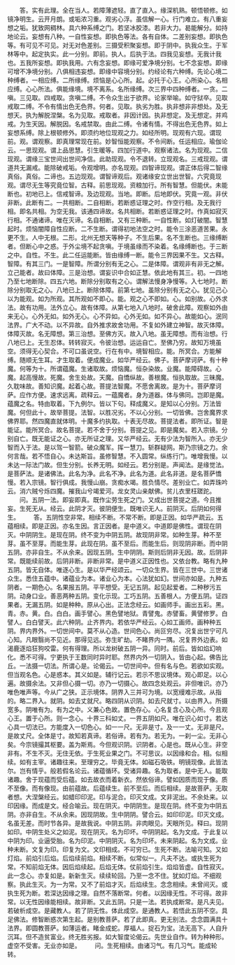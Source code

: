 <!-- { "loadSidebar": true } -->
　　答。实有此理。全在当人。若障薄遮轻。直了直入。缘深机熟。顿悟顿修。如镜净明生。云开月朗。或垢浓习重。观劣心浮。虽信解一心。行门难立。有八重妄想之垢。犹致网稠林。具六种系缚之门。若坚冰胶漆。若非大力。曷能解分。如持地论云。妄想有八种。一自性妄想。即执色等法。各有自体。二差别妄想。即执色等。有可见不可见。对无对色差别。三摄受积聚妄想。即于阴中。执我众生。于军林等中。起定执实。此一分别。即前。执人。后执于法。四我见妄想。无我计我也。五我所妄想。即执我用。六有念妄想。即缘可爱净境分别。七不念妄想。即缘可增不净境分别。八俱相违妄想。即缘中容境分别。约经论有六种缚。先论心境二种缚者。一相应缚。二所缘缚。烦恼是心心所。起。必托于心王。心所染心。名相应缚。心心所法。俱能缘境。境不离系。名所缘缚。次三界中四种缚者。一贪。二嗔。三见取。四戒取。贪嗔二缚。不令众生出于欲界。论家举喻。如守狱卒。见取戒取二缚。不令有情出色无色界。何者。见取。执劣为胜。执非想非非想处。及无想天。执为解脱涅槃。名为见取。戒取者。非因计因。执非想定。及无想定。并鸡戒。为生天因。解脱因。名戒禁取。由此二缚。令诸有情。不得出色无色界。如上妄想系缚。除上根顿修外。即须约地位现观之力。如经所明。现观有六现。谓现前。观。谓观察。即真理常现在前。妙智恒能观察。不令间断。任运相应。瑜伽论云。一思现观。谓上品思慧。引生暖等。四加行道中。观察诸法。名为现观。二信现观。谓缘三宝世间出世间净信。此助现观。令不退转。立现观名。三戒现观。谓道共无漏戒。能除破戒垢。令观增明。亦名现观。四智谛现观。谓正体后得二智缘真俗。真俗。二谛也。五边现观。谓智谛观后。观诸缘安立世出世智。六究竟现观。谓尽无生等究竟位智。古释。前思现观。资粮加行。所有智慧。但能伏。未能断也。初地已上。信戒智谛。及边现观。当地。即断。后地即伏。究竟一观。非伏非断。此断有二。一共相断。二自相断。若断惑证理之时。作空行相。及无我行相。即名共相。为空无我。该通四谛故。名共相断。若断惑证理之时。作真如寂灭行相。不通诸谛。唯在灭谛。名自相断。又有三种断。一自性断。如灯破闇。智慧起时。烦恼闇障自性应断。二不生断。谓得初地法空之时。能令三涂恶道苦果。永更不生。人中无根。二形。北州无想天等种子。不生后果。名不生断也。三缘缚断者。但断心中之惑。于外尘境不起贪嗔。于境虽缘而不染着。名缘缚断也。于三断之中。自性。不生。此二任运能断。皆由缘缚一断。能令三界因果不生。又古释。智障。有其三门。一是智障。所谓分别有无之心。二是体障。谓观非有非无之解。立己能者。故曰体障。三是治想。谓妄识中合如正慧。依此地有其三。初。一四地乃至七地断除。四五六地。断除分别取有之心。谓解法慢身净慢等。入七地时。断除分别取无之心。八地已上。断除体障。前第七地。虽除分别有无之心。犹见己心以为能观。如为所观。其所观如不即心。能。观之心不即如。心。如别故。心外求法。故有功用。法外立心。故有体障。从第七地入八地时。破舍此障。观察如外由来无心。心外无如。如外无心。心不异如。心外无如。如不异心。故能如心。泯同法界。广大不动。以不异故。自外推求故舍功用。不复如外建立神智。故灭体障。体障灭故。名无障想。第三治想。至佛方灭。故入八地。虽无障想。而有治想。行八地已上。无生忍体。转转寂灭。令彼治想。运运自亡。至佛乃穷。故知万境虽空。须得无心契合。不可口虽说空。行在有中。境智相应。能。所冥合。方能解缚。随顺无生耳。才生取着。便成魔业。如华严经云。佛子。菩萨摩诃萨。有十种魔。何等为十。所谓蕴魔。生诸取故。烦恼魔。恒杂染故。业魔。能障碍故。心魔。起高慢故。死魔。舍生处故。天魔。自憍纵故。善根魔。恒执取故。三昧魔。久耽味故。善知识魔。起着心故。菩提法智魔。不愿舍离故。是为十。菩萨摩诃萨。应作方便。速求远离。疏释云。一蕴魔者。身为道器。体与佛同。岂即是魔。蕴魔之名。特由取着。下九例尔。皆以下句。释成魔义。是知以心分别。万法皆魔。何但此十。故举菩提。法智。以胜况劣。不以心分别。一切皆佛。岂舍魔界求佛界耶。然四魔直就体明。十魔多约执取。十表无尽故。菩提法者。即所证。智是能证。能所冥合。故名菩提。若不舍于分别。菩提之见。即是魔矣。若入宗镜。分别自亡。既无能证之心。亦无所证之理。又华严经云。无有少法为智所入。亦无少智而入于法。是以驾一智箭。破众魔军。挥一慧刀。斩群疑网。斯乃宗镜之力。余何言哉。若不悟自心。未达斯旨。虽修智慧。不入圆常。纵练行门。唯增我慢。以未达一际法门故。但生分别。长养无明。如经云。若分别是。声闻法。是缘觉法。是菩萨法。是诸佛法。此名为净。此名不净。此名为道。此名非道。是名菩萨憍慢。若入宗镜。智行俱成。我慢山崩。贪痴水竭。胜负情尽。差别业亡。如弄珠吟云。消六贼兮烁四魔。摧我山兮竭爱河。龙女灵山亲献佛。贫儿衣里枉蹉跎。
　　问。五阴一法。即妄即真。既作尘劳生死之门。又成出世菩提之道。今且推妄。生死无从。经云。此阴才灭。彼阴便生。既唯识无人。前阴灭。后阴如何得生。
　　答。五阴性空非常。相续不断。不常不断。即是正因。如华严疏云。五蕴相续。即是正因。亦名生因。言正因者。是中道义。中道即是佛性。谓现在阴灭。中阴阴生。是现在阴。终不变为中阴五阴。故现阴非常。如种生芽。种不至芽。虽不至芽。而能生芽。此现在阴。虽不至后。而能生后。则现阴非断。而中阴五阴。亦非自生。不从余来。因现五阴。生中阴阴。斯则后阴非无因。故。后阴非常。既能续前故。后阴非断。非断非常。是中道义正因性也。又依台教。略有九种五阴。皆无自体。唯逐心生。是以华严经颂云。一切众生界。皆在三世中。三世诸众生。悉住五蕴中。诸蕴业为本。诸业心为本。心法犹如幻。世间亦如是。九种五阴者。一期色心。名果报五阴。平平想受。无记五阴。起见起爱者。二种秽污五阴。动身口业。善恶两种五阴。变化示现。工巧五阴。五善根人。方便五阴。证四果者。无漏五阴。如是种种。原从心出。正法念经云。如画师手。画出五彩。黑。青。赤。黄。白。白白。画手譬心。黑色譬地狱。青譬鬼。赤譬畜。黄譬修罗。白譬人。白白譬天。此六种阴。止齐界内。若依华严经云。心如工画师。画种种五阴。界内界外。一切世间中。莫不从心造。世间色心。尚叵穷尽。况复出世宁可凡心知。凡眼翳尚不见近。那得见远。弥生旷劫。不睹界内一隅。况复界外边表。如渴鹿逐焰狂狗咬雷。何有得理。所以龙树破五阴一异。同时。前后。皆如焰幻响化。悉不可得。宁更执于王数同时异时耶。然界内外一切阴入。皆由心起。佛告比丘。一法摄一切法。所谓心是。论偈云。一切世间中。但有名与色。若欲如实观。但当观名色。心是惑本。其义如是。辅行记云。若示不思议境体。观心即足。以心遍。故摄余法。又非但心摄一切。亦乃一切摄心。故四念处观云。非但唯识。亦乃唯色唯声等。今从广之狭。正示境体。阴界入三并可为境。以宽缦难示故。从指的。略二界入。就阴。如去丈就尺。略四阴从识阴。如去尺就寸。以由界入。所摄宽多。阴唯有为。有为之中。义兼心色故。置色存心。心名复含心及心所。今且观心王。置于心所。则一念心。十界三科如丈。一界五阴如尺。唯在识心如寸。若达心具一切法已。方能度入一切色心。如一一尺。无非是寸。及一一丈。无非是尺。是故丈尺。全体是寸。故知若真谛。若俗谛。若有为。若无为。一刹一尘。无非心矣。今宗镜撮其枢要。盖为斯焉。今但观识阴。识阴者。心是也。既从心生。非空非有。不生不灭。无住无依。于生死业果之门。不可思议。以因缘和合。相。似相续。如有主宰。诸趣往来。至理穷之。毕竟无体。如磁石吸铁。明镜现像。此皆法尔。岂有情乎。般若假名论云。诸蕴循环。受诸异趣。名为取者。是中无人。能取诸趣。舍于现蕴而受后蕴。如去故衣而着新衣。然依俗谛。譬如因质而现于像。质不至像。而有像现。由前蕴故。后蕴续生。前不至后。而后相续。是故菩萨。无取者想。大涅槃经云。如蜡印印泥。印与泥合。印灭文成。文非泥出。不余处来。以印因缘。而成是文。经合喻云。现在阴灭。中阴阴生。是现在阴。终不变为中阴五阴。亦非自生。不从余来。因现阴故。生中阴阴。譬合云。如印印泥。印灭文成。名虽无差。而时节各异。是故我说。中阴五阴。非肉眼见。天眼所见。释曰。现阴如印。中阴生处义之如泥。现在阴灭。名为印坏。中阴阴起。名为文成。于此复以中阴为印。业逼受胎。名为印泥。中阴阴灭。名为印坏。未来阴起。名为文成。业种未断。文复为印。印复为文。文印相成。不可穷已。生死不断。法喻可知。又如灯焰。前焰引后焰。后焰续前焰。相续不断。似常似一。凡夫不达。或执生死为常。不知前焰无体。因后焰续起。后焰无体。仗前焰引生。焰焰皆虚。自性寂灭。此一念心。亦复如是。新新生灭。续续轮回。乃至一念不住。犹如灯焰。不细观察。执此生灭。为一为常。又不了前焰才灭。后焰续生。念念相续。未曾间灭。或执生死为断。若深达因缘之理。自然不落断常。何者。以因缘无性。不可得。故非常。以无性因缘能相续。故非断。又此五阴。只是一法。若执成断常。是凡夫见。若破析成空。是藏教人。若了阴无性。体此成空。是通教人。若悟此五阴不空。具足佛法。修智断惑次第生起。是别教菩萨。若了此即真。更无别法。念念圆满具十法界。即圆教菩萨。如薄运者。睹金成蛇。厚福人。捉石为宝。法无高下。人自升沉耳。但不造贫富业。终无胜劣报。如大智度论偈云。先世业自作。转为种种形。虚空不受害。无业亦如是。
　　问。生死相续。由诸习气。有几习气。能成轮转。
